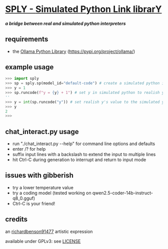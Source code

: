 # [SPLY - **S**imulated **P**ython **L**ink librar**Y**](https://github.com/richardbenson91477/sply)
#### _a bridge between real and simulated python interpreters_

## requirements
  * the [Ollama Python Library](https://pypi.org/project/ollama/) (https://pypi.org/project/ollama/)

## example usage
```python
>>> import sply
>>> sp = sply.sp(model_id="default-code") # create a simulated python interpreter
>>> y = 1
>>> sp.runcode(f"y = {y} + 1") # set y in simulated python to realish y + 1
''
>>> y = int(sp.runcode("y")) # set realish y's value to the simulated y's value
>>> y
2
>>> 
```

## chat_interact.py usage
  * run "./chat_interact.py --help" for command line options and defaults
  * enter /? for help
  * suffix input lines with a backslash to extend the input to multiple lines
  * hit Ctrl-C during generation to interrupt and return to input mode

## issues with gibberish
  * try a lower temperature value
  * try a coding model (tested working on qwen2.5-coder-14b-instruct-q8_0.gguf)
  * Ctrl-C is your friend!

## credits
an [richardbenson91477](https://www.deviantart.com/richardbenson91477) artistic expression

available under GPLv3: see [LICENSE](https://github.com/richardbenson91477/sply/blob/main/LICENSE)

